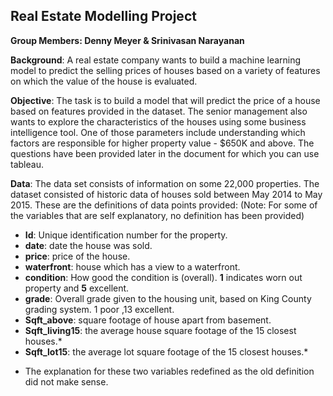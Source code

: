 ## Real Estate Modelling Project

**Group Members: Denny Meyer & Srinivasan Narayanan**

**Background**: 
A real estate company wants to build a machine learning model to predict the selling prices of houses based on a variety of features on which the value of the house is evaluated.

**Objective**: 
The task is to build a model that will predict the price of a house based on features provided in the dataset. The senior management also wants to explore the characteristics of the houses using some business intelligence tool. One of those parameters include understanding which factors are responsible for higher property value - $650K and above. The questions have been provided later in the document for which you can use tableau.

**Data**: The data set consists of information on some 22,000 properties.  The dataset consisted of historic data of houses sold between May 2014 to May 2015. These are the definitions of data points provided: (Note: For some of the variables that are self explanatory, no definition has been provided)
- **Id**: Unique identification number for the property.
- **date**: date the house was sold.
- **price**: price of the house.
- **waterfront**: house which has a view to a waterfront.
- **condition**: How good the condition is (overall). **1** indicates worn out property and **5** excellent.
- **grade**: Overall grade given to the housing unit, based on King County grading system. 1 poor ,13 excellent.
- **Sqft_above**: square footage of house apart from basement.
- **Sqft_living15**: the average house square footage of the 15 closest houses.*
- **Sqft_lot15**: the average lot square footage of the 15 closest houses.*

* The explanation for these two variables redefined as the old definition did not make sense.

 
